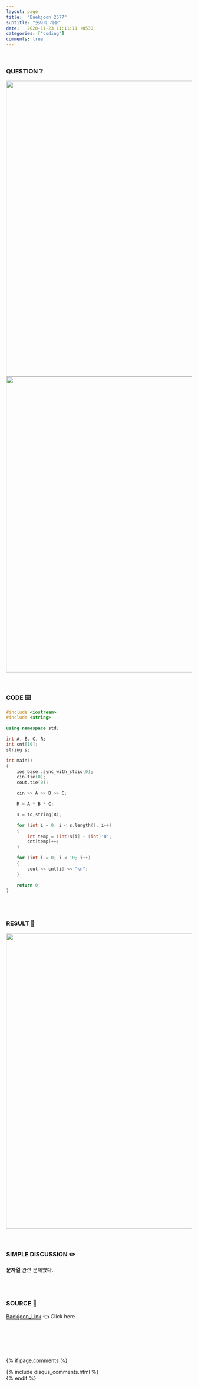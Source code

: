 ```yaml
---
layout: page
title:  "Baekjoon 2577"
subtitle: "숫자의 개수"
date:   2020-11-23 11:11:11 +0530
categories: ["coding"]
comments: true
---
```


<br>

### QUESTION ❔

<img src="{{ '/assets/baekjoon/2577.jpg' }}" style="width: 800px; height: auto; margin-left: auto; margin-right: auto; display: block;">
<img src="{{ '/assets/baekjoon/2577a.jpg' }}" style="width: 800px; height: auto; margin-left: auto; margin-right: auto; display: block;">  

<br>
<br>

### CODE ⌨️

```c++
#include <iostream>
#include <string>

using namespace std;

int A, B, C, R;
int cnt[10];
string s;

int main()
{
	ios_base::sync_with_stdio(0);
	cin.tie(0);
	cout.tie(0);

	cin >> A >> B >> C;

	R = A * B * C;

	s = to_string(R);

	for (int i = 0; i < s.length(); i++)
	{
		int temp = (int)s[i] - (int)'0';
		cnt[temp]++;
	}

	for (int i = 0; i < 10; i++)
	{
		cout << cnt[i] << "\n";
	}

	return 0;
}
```  

<br>
<br>

### RESULT 💛

<img src="{{ '/assets/baekjoon/2577r.jpg' }}" style="width: 800px; height: auto; margin-left: auto; margin-right: auto; display: block;">  

<br>
<br>

### SIMPLE DISCUSSION ✏️

**문자열** 관련 문제였다.  

<br>
<br>

### SOURCE 💎

[Baekjoon_Link][link] 👈 Click here  

<br>
<br>
<br>
<br>

{% if page.comments %}
<div id="post-disqus" class="container">
{% include disqus_comments.html %}
</div>
{% endif %}

[link]: https://www.acmicpc.net/problem/2577
